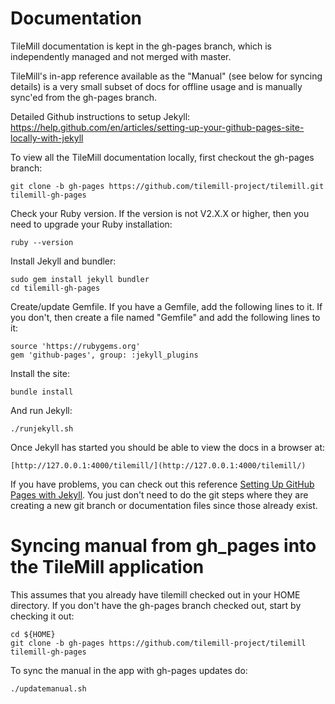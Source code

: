 # Documentation

TileMill documentation is kept in the gh-pages branch, which is independently managed and not merged with master.

TileMill's in-app reference available as the "Manual" (see below for syncing details) is a very small subset of docs for offline usage and is manually sync'ed from the gh-pages branch.

Detailed Github instructions to setup Jekyll: https://help.github.com/en/articles/setting-up-your-github-pages-site-locally-with-jekyll

To view all the TileMill documentation locally, first checkout the gh-pages branch:

    git clone -b gh-pages https://github.com/tilemill-project/tilemill.git tilemill-gh-pages

Check your Ruby version. If the version is not V2.X.X or higher, then you need to upgrade your Ruby installation:

    ruby --version

Install Jekyll and bundler:

    sudo gem install jekyll bundler
    cd tilemill-gh-pages

Create/update Gemfile. If you have a Gemfile, add the following lines to it. If you don't, then create a file named "Gemfile" and add the following lines to it:

    source 'https://rubygems.org'
    gem 'github-pages', group: :jekyll_plugins

Install the site:

    bundle install

And run Jekyll:

    ./runjekyll.sh

Once Jekyll has started you should be able to view the docs in a browser at:

    [http://127.0.0.1:4000/tilemill/](http://127.0.0.1:4000/tilemill/)

If you have problems, you can check out this reference [Setting Up GitHub Pages with Jekyll](https://help.github.com/articles/setting-up-your-github-pages-site-locally-with-jekyll). You just don't need to do the git steps where they are creating a new git branch or documentation files since those already exist.

# Syncing manual from gh_pages into the TileMill application

This assumes that you already have tilemill checked out in your HOME directory. If you don't have the gh-pages branch checked out, start by checking it out:

    cd ${HOME}
    git clone -b gh-pages https://github.com/tilemill-project/tilemill tilemill-gh-pages

To sync the manual in the app with gh-pages updates do:

    ./updatemanual.sh
